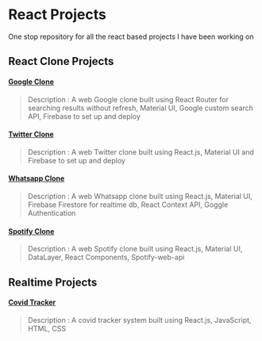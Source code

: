 # React Projects
One stop repository for all the react based projects I have been working on

## React Clone Projects
#### [Google Clone](https://github.com/adwiteeya3/react-google-clone)
> Description : A web Google clone built using React Router for searching results without refresh, Material UI, Google custom search API, Firebase to set up and deploy

#### [Twitter Clone](https://github.com/adwiteeya3/react-twitter-clone)
> Description : A web Twitter clone built using React.js, Material UI and Firebase to set up and deploy

#### [Whatsapp Clone](https://github.com/adwiteeya3/react-whatsapp-clone)
> Description : A web Whatsapp clone built using React.js, Material UI, Firebase Firestore for realtime db, React Context API, Goggle Authentication

#### [Spotify Clone](https://github.com/adwiteeya3/react-spotify-clone)
> Description : A web Spotify clone built using React.js, Material UI, DataLayer, React Components, Spotify-web-api

## Realtime Projects
#### [Covid Tracker](https://github.com/adwiteeya3/react-covid-tracker)
> Description : A covid tracker system built using React.js, JavaScript, HTML, CSS
 
